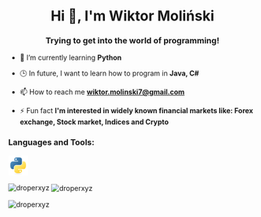<h1 align="center">Hi 👋, I'm Wiktor Moliński</h1>
<h3 align="center">Trying to get into the world of programming!</h3>

- 🌱 I’m currently learning **Python**

- 🕒 In future, I want to learn how to program in **Java, C#**

- 📫 How to reach me **wiktor.molinski7@gmail.com**

- ⚡ Fun fact **I'm interested in widely known financial markets like: Forex exchange, Stock market, Indices and Crypto**

<h3 align="left">Languages and Tools:</h3>
<p align="left"> <a href="https://www.python.org" target="_blank" rel="noreferrer"> <img src="https://raw.githubusercontent.com/devicons/devicon/master/icons/python/python-original.svg" alt="python" width="40" height="40"/> </a> </p>

<p><img align="left" src="https://github-readme-stats.vercel.app/api/top-langs?username=droperxyz&show_icons=true&locale=en&layout=compact" alt="droperxyz" /></p>

<p>&nbsp;<img align="center" src="https://github-readme-stats.vercel.app/api?username=droperxyz&show_icons=true&locale=en" alt="droperxyz" /></p>

<p><img align="center" src="https://github-readme-streak-stats.herokuapp.com/?user=droperxyz&" alt="droperxyz" /></p>
